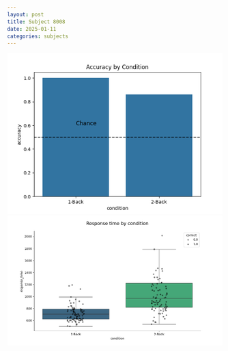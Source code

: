 ```yaml
---
layout: post
title: Subject 8008
date: 2025-01-11
categories: subjects
---
```


![](data/8008/run-7/8008_ATS_acc.png)
![](data/8008/run-7/8008_ATS_rt.png)
